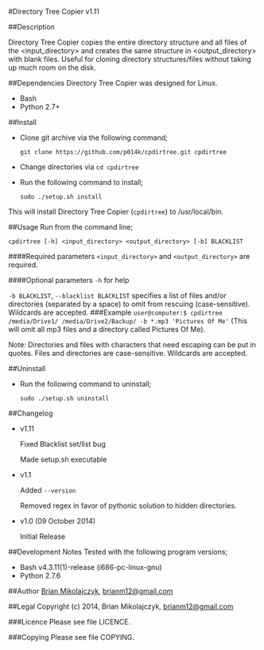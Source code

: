 #Directory Tree Copier
v1.11

##Description

Directory Tree Copier copies the entire directory structure and all files of the \<input_directory\> and creates the same structure in \<output_directory\> with blank files. Useful for cloning directory structures/files without taking up much room on the disk.

##Dependencies
Directory Tree Copier was designed for Linux.

* Bash
* Python 2.7+

##Install
* Clone git archive via the following command; 
  
  `git clone https://github.com/p014k/cpdirtree.git cpdirtree`
* Change directories via `cd cpdirtree`
* Run the following command to install;
  
  `sudo ./setup.sh install`

This will install Directory Tree Copier (`cpdirtree`) to /usr/local/bin.

##Usage
Run from the command line;

`cpdirtree [-h] <input_directory> <output_directory> [-b] BLACKLIST`

####Required parameters
`<input_directory>` and `<output_directory>` are required.

####Optional parameters
`-h` for help

`-b BLACKLIST`, `--blacklist BLACKLIST` specifies a list of files and/or directories (separated by a space) to omit from rescuing (case-sensitive). Wildcards are accepted.
###Example 
`user@computer:$ cpdirtree /media/Drive1/ /media/Drive2/Backup/ -b *.mp3 'Pictures Of Me'` (This will omit all mp3 files and a directory called Pictures Of Me). 

Note: Directories and files with characters that need escaping can be put in quotes. Files and directories are case-sensitive. Wildcards are accepted.

##Uninstall
* Run the following command to uninstall;
  
  `sudo ./setup.sh uninstall`

##Changelog
* v1.11

  Fixed Blacklist set/list bug

  Made setup.sh executable
* v1.1

  Added `--version`

  Removed regex in favor of pythonic solution to hidden directories.

* v1.0 (09 October 2014)

  Initial Release

##Development Notes
Tested with the following program versions;

* Bash v4.3.11(1)-release (i686-pc-linux-gnu)
* Python 2.7.6

##Author
[Brian Mikolajczyk](https://github.com/p014k), brianm12@gmail.com

##Legal
Copyright (c) 2014, Brian Mikolajczyk, brianm12@gmail.com

###Licence
Please see file LICENCE.

###Copying
Please see file COPYING.
